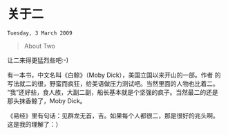 # 关于二
`Tuesday, 3 March 2009`
>
> About Two

让二来得更猛烈些吧:-)

有一本书，中文名叫《白鲸》（Moby Dick），美国立国以来开山的一部。作者
的写法就二的很，野蛮而疯狂，给美语做压力测试吧。当然里面的人物也比着二。
“我”还好些，食人族，大副二副，船长基本就是个坚强的疯子。当然最二的还是
那头抹香鲸了，Moby Dick。

《易经》里有句话：见群龙无首，吉。如果每个人都很二，那是很好的兆头啊。
这是我的理解了：）
